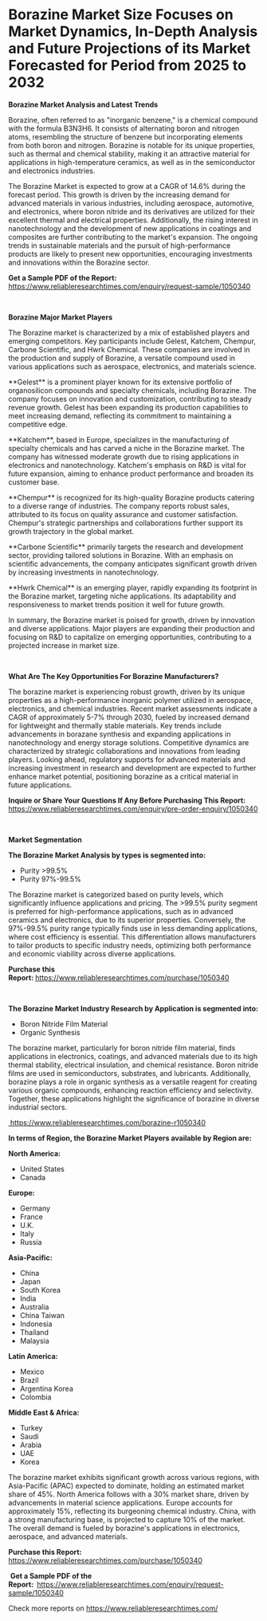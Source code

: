 <p><h1>Borazine Market Size Focuses on Market Dynamics, In-Depth Analysis and Future Projections of its Market Forecasted for Period from 2025 to 2032</h1></p><p><strong>Borazine Market Analysis and Latest Trends</strong></p>
<p><p>Borazine, often referred to as "inorganic benzene," is a chemical compound with the formula B3N3H6. It consists of alternating boron and nitrogen atoms, resembling the structure of benzene but incorporating elements from both boron and nitrogen. Borazine is notable for its unique properties, such as thermal and chemical stability, making it an attractive material for applications in high-temperature ceramics, as well as in the semiconductor and electronics industries.</p><p>The Borazine Market is expected to grow at a CAGR of 14.6% during the forecast period. This growth is driven by the increasing demand for advanced materials in various industries, including aerospace, automotive, and electronics, where boron nitride and its derivatives are utilized for their excellent thermal and electrical properties. Additionally, the rising interest in nanotechnology and the development of new applications in coatings and composites are further contributing to the market's expansion. The ongoing trends in sustainable materials and the pursuit of high-performance products are likely to present new opportunities, encouraging investments and innovations within the Borazine sector.</p></p>
<p><strong>Get a Sample PDF of the Report:&nbsp;</strong> <a href="https://www.reliableresearchtimes.com/enquiry/request-sample/1050340?utm_campaign=1420&utm_medium=2&utm_source=Github&utm_content=ia&utm_term=31032025&utm_id=borazine">https://www.reliableresearchtimes.com/enquiry/request-sample/1050340</a></p>
<p>&nbsp;</p>
<p><strong>Borazine Major Market Players</strong></p>
<p><p>The Borazine market is characterized by a mix of established players and emerging competitors. Key participants include Gelest, Katchem, Chempur, Carbone Scientific, and Hwrk Chemical. These companies are involved in the production and supply of Borazine, a versatile compound used in various applications such as aerospace, electronics, and materials science.</p><p>**Gelest** is a prominent player known for its extensive portfolio of organosilicon compounds and specialty chemicals, including Borazine. The company focuses on innovation and customization, contributing to steady revenue growth. Gelest has been expanding its production capabilities to meet increasing demand, reflecting its commitment to maintaining a competitive edge.</p><p>**Katchem**, based in Europe, specializes in the manufacturing of specialty chemicals and has carved a niche in the Borazine market. The company has witnessed moderate growth due to rising applications in electronics and nanotechnology. Katchem's emphasis on R&D is vital for future expansion, aiming to enhance product performance and broaden its customer base.</p><p>**Chempur** is recognized for its high-quality Borazine products catering to a diverse range of industries. The company reports robust sales, attributed to its focus on quality assurance and customer satisfaction. Chempur's strategic partnerships and collaborations further support its growth trajectory in the global market.</p><p>**Carbone Scientific** primarily targets the research and development sector, providing tailored solutions in Borazine. With an emphasis on scientific advancements, the company anticipates significant growth driven by increasing investments in nanotechnology.</p><p>**Hwrk Chemical** is an emerging player, rapidly expanding its footprint in the Borazine market, targeting niche applications. Its adaptability and responsiveness to market trends position it well for future growth.</p><p>In summary, the Borazine market is poised for growth, driven by innovation and diverse applications. Major players are expanding their production and focusing on R&D to capitalize on emerging opportunities, contributing to a projected increase in market size.</p></p>
<p>&nbsp;</p>
<p><strong>What Are The Key Opportunities For Borazine Manufacturers?</strong></p>
<p><p>The borazine market is experiencing robust growth, driven by its unique properties as a high-performance inorganic polymer utilized in aerospace, electronics, and chemical industries. Recent market assessments indicate a CAGR of approximately 5-7% through 2030, fueled by increased demand for lightweight and thermally stable materials. Key trends include advancements in borazane synthesis and expanding applications in nanotechnology and energy storage solutions. Competitive dynamics are characterized by strategic collaborations and innovations from leading players. Looking ahead, regulatory supports for advanced materials and increasing investment in research and development are expected to further enhance market potential, positioning borazine as a critical material in future applications.</p></p>
<p><strong>Inquire or Share Your Questions If Any Before Purchasing This Report:</strong> <a href="https://www.reliableresearchtimes.com/enquiry/pre-order-enquiry/1050340?utm_campaign=1420&utm_medium=2&utm_source=Github&utm_content=ia&utm_term=31032025&utm_id=borazine">https://www.reliableresearchtimes.com/enquiry/pre-order-enquiry/1050340</a></p>
<p>&nbsp;</p>
<p><strong>Market Segmentation</strong></p>
<p><strong>The Borazine Market Analysis by types is segmented into:</strong></p>
<p><ul><li>Purity >99.5%</li><li>Purity 97%-99.5%</li></ul></p>
<p><p>The Borazine market is categorized based on purity levels, which significantly influence applications and pricing. The >99.5% purity segment is preferred for high-performance applications, such as in advanced ceramics and electronics, due to its superior properties. Conversely, the 97%-99.5% purity range typically finds use in less demanding applications, where cost efficiency is essential. This differentiation allows manufacturers to tailor products to specific industry needs, optimizing both performance and economic viability across diverse applications.</p></p>
<p><strong>Purchase this Report:&nbsp;</strong><a href="https://www.reliableresearchtimes.com/purchase/1050340?utm_campaign=1420&utm_medium=2&utm_source=Github&utm_content=ia&utm_term=31032025&utm_id=borazine">https://www.reliableresearchtimes.com/purchase/1050340</a></p>
<p>&nbsp;</p>
<p><strong>The Borazine Market Industry Research by Application is segmented into:</strong></p>
<p><ul><li>Boron Nitride Film Material</li><li>Organic Synthesis</li></ul></p>
<p><p>The borazine market, particularly for boron nitride film material, finds applications in electronics, coatings, and advanced materials due to its high thermal stability, electrical insulation, and chemical resistance. Boron nitride films are used in semiconductors, substrates, and lubricants. Additionally, borazine plays a role in organic synthesis as a versatile reagent for creating various organic compounds, enhancing reaction efficiency and selectivity. Together, these applications highlight the significance of borazine in diverse industrial sectors.</p></p>
<p><a href="https://www.reliableresearchtimes.com/borazine-r1050340?utm_campaign=1420&utm_medium=2&utm_source=Github&utm_content=ia&utm_term=31032025&utm_id=borazine">&nbsp;https://www.reliableresearchtimes.com/borazine-r1050340</a></p>
<p><strong>In terms of Region, the Borazine Market Players available by Region are:</strong></p>
<p>
    <p> <strong> North America: </strong>
        <ul>
            <li>United States</li>
            <li>Canada</li>
        </ul>
        </p> 
    <p> <strong> Europe: </strong>
        <ul>
            <li>Germany</li>
            <li>France</li>
            <li>U.K.</li>
            <li>Italy</li>
            <li>Russia</li>
        </ul>
        </p> 
    <p> <strong> Asia-Pacific: </strong>
        <ul>
            <li>China</li>
            <li>Japan</li>
            <li>South Korea</li>
            <li>India</li>
            <li>Australia</li>
            <li>China Taiwan</li>
            <li>Indonesia</li>
            <li>Thailand</li>
            <li>Malaysia</li>
        </ul>
        </p> 
    <p> <strong> Latin America: </strong>
        <ul>
            <li>Mexico</li>
            <li>Brazil</li>
            <li>Argentina Korea</li>
            <li>Colombia</li>
        </ul>
        </p> 
    <p> <strong> Middle East & Africa: </strong>
        <ul>
            <li>Turkey</li>
            <li>Saudi</li>
            <li>Arabia</li>
            <li>UAE</li>
            <li>Korea</li>
        </ul>
    </p>
    </p>
<p><p>The borazine market exhibits significant growth across various regions, with Asia-Pacific (APAC) expected to dominate, holding an estimated market share of 45%. North America follows with a 30% market share, driven by advancements in material science applications. Europe accounts for approximately 15%, reflecting its burgeoning chemical industry. China, with a strong manufacturing base, is projected to capture 10% of the market. The overall demand is fueled by borazine's applications in electronics, aerospace, and advanced materials.</p></p>
<p><strong>Purchase this Report: </strong><a href="https://www.reliableresearchtimes.com/purchase/1050340?utm_campaign=1420&utm_medium=2&utm_source=Github&utm_content=ia&utm_term=31032025&utm_id=borazine">https://www.reliableresearchtimes.com/purchase/1050340</a></p>
<p>&nbsp;<strong>Get a Sample PDF of the Report:&nbsp;&nbsp;</strong><a href="https://www.reliableresearchtimes.com/enquiry/request-sample/1050340?utm_campaign=1420&utm_medium=2&utm_source=Github&utm_content=ia&utm_term=31032025&utm_id=borazine">https://www.reliableresearchtimes.com/enquiry/request-sample/1050340</a></p>
<p><strong></strong></p>
<p>Check more reports on <a href="https://www.reliableresearchtimes.com/?utm_campaign=1420&utm_medium=2&utm_source=Github&utm_content=ia&utm_term=31032025&utm_id=borazine">https://www.reliableresearchtimes.com/</a></p>